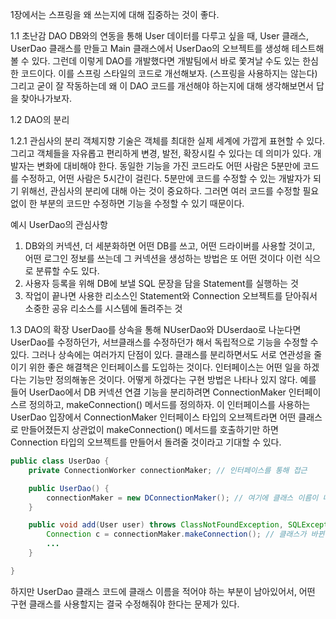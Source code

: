 1장에서는 스프링을 왜 쓰는지에 대해 집중하는 것이 좋다.

1.1 초난감 DAO
DB와의 연동을 통해 User 데이터를 다루고 싶을 때, User 클래스, UserDao 클래스를 만들고 Main 클래스에서 UserDao의 오브젝트를 생성해 테스트해볼 수 있다.
그런데 이렇게 DAO를 개발했다면 개발팀에서 바로 쫓겨날 수도 있는 한심한 코드이다. 이를 스프링 스타일의 코드로 개선해보자. (스프링을 사용하지는 않는다)
그리고 굳이 잘 작동하는데 왜 이 DAO 코드를 개선해야 하는지에 대해 생각해보면서 답을 찾아나가보자.

1.2 DAO의 분리

1.2.1 관심사의 분리
객체지향 기술은 객체를 최대한 실제 세계에 가깝게 표현할 수 있다. 그리고 객체들을 자유롭고 편리하게 변경, 발전, 확장시킬 수 있다는 데 의미가 있다.
개발자는 변화에 대비해야 한다. 동일한 기능을 가진 코드라도 어떤 사람은 5분만에 코드를 수정하고, 어떤 사람은 5시간이 걸린다.
5분만에 코드를 수정할 수 있는 개발자가 되기 위해선, 관심사의 분리에 대해 아는 것이 중요하다. 그러면 여러 코드를 수정할 필요 없이 한 부분의 코드만 수정하면 기능을 수정할 수 있기 때문이다.

예시 UserDao의 관심사항

1. DB와의 커넥션, 더 세분화하면 어떤 DB를 쓰고, 어떤 드라이버를 사용할 것이고, 어떤 로그인 정보를 쓰는데 그 커넥션을 생성하는 방법은 또 어떤 것이다 이런 식으로 분류할 수도 있다.
2. 사용자 등록을 위해 DB에 보낼 SQL 문장을 담을 Statement를 실행하는 것
3. 작업이 끝나면 사용한 리소스인 Statement와 Connection 오브젝트를 닫아줘서 소중한 공유 리소스를 시스템에 돌려주는 것

1.3 DAO의 확장
UserDao를 상속을 통해 NUserDao와 DUserdao로 나눈다면 UserDao를 수정하던가, 서브클래스를 수정하던가 해서 독립적으로 기능을 수정할 수 있다. 그러나 상속에는 여러가지 단점이 있다.
클래스를 분리하면서도 서로 연관성을 줄이기 위한 좋은 해결책은 인터페이스를 도입하는 것이다.
인터페이스는 어떤 일을 하겠다는 기능만 정의해놓은 것이다. 어떻게 하겠다는 구현 방법은 나타나 있지 않다.
예를 들어 UserDao에서 DB 커넥션 연결 기능을 분리하려면 ConnectionMaker 인터페이스르 정의하고, makeConnection() 메서드를 정의하자.
이 인터페이스를 사용하는 UserDao 입장에서 ConnectionMaker 인터페이스 타입의 오브젝트라면 어떤 클래스로 만들어졌든지 상관없이 makeConnection() 메서드를 호출하기만 하면 Connection 타입의 오브젝트를 만들어서 돌려줄 것이라고 기대할 수 있다.

```java
public class UserDao {
    private ConnectionWorker connectionMaker; // 인터페이스를 통해 접근

    public UserDao() {
        connectionMaker = new DConnectionMaker(); // 여기에 클래스 이름이 나오는 문제가 있다.
    }

    public void add(User user) throws ClassNotFoundException, SQLException {
        Connection c = connectionMaker.makeConnection(); // 클래스가 바뀐다고 해도 메서드 이름이 변경될 일이 없다.
        ...
    }

}
```

하지만 UserDao 클래스 코드에 클래스 이름을 적어야 하는 부분이 남아있어서, 어떤 구현 클래스를 사용할지는 결국 수정해줘야 한다는 문제가 있다.
